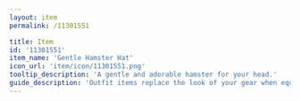 ```yaml
---
layout: item
permalink: /11301551

title: Item
id: '11301551'
item_name: 'Gentle Hamster Hat'
icon_url: 'item/icon/11301551.png'
tooltip_description: 'A gentle and adorable hamster for your head.'
guide_description: 'Outfit items replace the look of your gear when equipped.'
---
```

